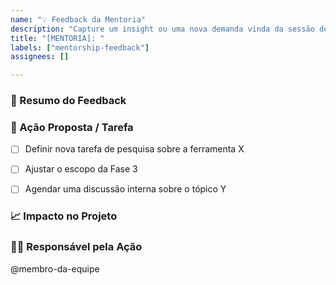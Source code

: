 ```yaml
---
name: "💡 Feedback da Mentoria"
description: "Capture um insight ou uma nova demanda vinda da sessão de mentoria."
title: "[MENTORIA]: "
labels: ["mentorship-feedback"]
assignees: []

---
```


### 💬 Resumo do Feedback
<!-- Descreva o ponto principal levantado pelo mentor. Qual foi a sugestão, crítica ou nova ideia? -->


### 🎯 Ação Proposta / Tarefa
<!-- Transforme o feedback em uma ou mais ações concretas. O que precisamos fazer a respeito? -->

- [ ] Definir nova tarefa de pesquisa sobre a ferramenta X
- [ ] Ajustar o escopo da Fase 3
- [ ] Agendar uma discussão interna sobre o tópico Y


### 📈 Impacto no Projeto
<!-- Qual o impacto dessa nova demanda no nosso cronograma, escopo ou prioridades atuais? -->


### 🙋‍♀️ Responsável pela Ação
<!-- Quem da equipe ficará responsável por dar o próximo passo sobre este feedback? -->

@membro-da-equipe